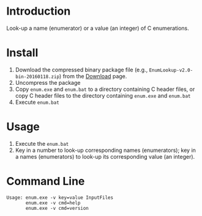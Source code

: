 # Introduction #

Look-up a name (enumerator) or a value (an integer) of C enumerations.


# Install #

1. Download the compressed binary package file (e.g.,
   `EnumLookup-v2.0-bin-20160118.zip`) from the
   [Download](https://bitbucket.org/YorkJong/awkenumlookup/downloads) page.
2. Uncompress the package
3. Copy `enum.exe` and `enum.bat` to a directory containing C header files, or
   copy C header files to the directory containing `enum.exe` and `enum.bat`
4. Execute `enum.bat`


# Usage #

1. Execute the `enum.bat`
2. Key in a number to look-up corresponding names (enumerators);
   key in a names (enumerators) to look-up its corresponding value (an integer).


# Command Line #

```
Usage: enum.exe -v key=value InputFiles
       enum.exe -v cmd=help
       enum.exe -v cmd=version
```
